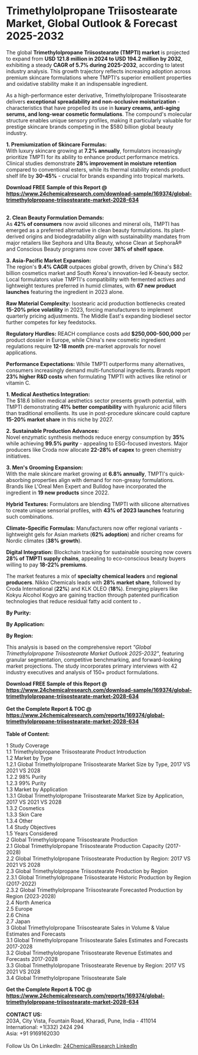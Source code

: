 <h1>Trimethylolpropane Triisostearate Market, Global Outlook &amp; Forecast 2025-2032</h1><p>The global <strong>Trimethylolpropane Triisostearate (TMPTI) market</strong> is projected to expand from <strong>USD 121.8 million in 2024 to USD 194.2 million by 2032</strong>, exhibiting a steady <strong>CAGR of 5.7% during 2025-2032</strong>, according to latest industry analysis. This growth trajectory reflects increasing adoption across premium skincare formulations where TMPTI's superior emollient properties and oxidative stability make it an indispensable ingredient.</p><p>As a high-performance ester derivative, Trimethylolpropane Triisostearate delivers <strong>exceptional spreadability and non-occlusive moisturization</strong> - characteristics that have propelled its use in <strong>luxury creams, anti-aging serums, and long-wear cosmetic formulations</strong>. The compound's molecular structure enables unique sensory profiles, making it particularly valuable for prestige skincare brands competing in the $580 billion global beauty industry.</p><p><strong>1. Premiumization of Skincare Formulas:</strong><br>
With luxury skincare growing at <strong>7.2% annually</strong>, formulators increasingly prioritize TMPTI for its ability to enhance product performance metrics. Clinical studies demonstrate <strong>28% improvement in moisture retention</strong> compared to conventional esters, while its thermal stability extends product shelf life by <strong>30-45%</strong> - crucial for brands expanding into tropical markets.</p><div><b>Download FREE Sample of this Report @ 
            <a href="https://www.24chemicalresearch.com/download-sample/169374/global-trimethylolpropane-triisostearate-market-2028-634">
            https://www.24chemicalresearch.com/download-sample/169374/global-trimethylolpropane-triisostearate-market-2028-634</a></b></div><br><p><strong>2. Clean Beauty Formulation Demands:</strong><br>
As <strong>42% of consumers</strong> now avoid silicones and mineral oils, TMPTI has emerged as a preferred alternative in clean beauty formulations. Its plant-derived origins and biodegradability align with sustainability mandates from major retailers like Sephora and Ulta Beauty, whose Clean at SephoraÂ® and Conscious Beauty programs now cover <strong>38% of shelf space</strong>.</p><p><strong>3. Asia-Pacific Market Expansion:</strong><br>
The region's <strong>9.4% CAGR</strong> outpaces global growth, driven by China's $82 billion cosmetics market and South Korea's innovation-led K-beauty sector. Local formulators value TMPTI's compatibility with fermented actives and lightweight textures preferred in humid climates, with <strong>67 new product launches</strong> featuring the ingredient in 2023 alone.</p><p><strong>Raw Material Complexity:</strong> Isostearic acid production bottlenecks created <strong>15-20% price volatility</strong> in 2023, forcing manufacturers to implement quarterly pricing adjustments. The Middle East's expanding biodiesel sector further competes for key feedstocks.</p><p><strong>Regulatory Hurdles:</strong> REACH compliance costs add <strong>$250,000-500,000</strong> per product dossier in Europe, while China's new cosmetic ingredient regulations require <strong>12-18 month</strong> pre-market approvals for novel applications.</p><p><strong>Performance Expectations:</strong> While TMPTI outperforms many alternatives, consumers increasingly demand multi-functional ingredients. Brands report <strong>23% higher R&amp;D costs</strong> when formulating TMPTI with actives like retinol or vitamin C.</p><p><strong>1. Medical Aesthetics Integration:</strong><br>
The $18.6 billion medical aesthetics sector presents growth potential, with TMPTI demonstrating <strong>41% better compatibility</strong> with hyaluronic acid fillers than traditional emollients. Its use in post-procedure skincare could capture <strong>15-20% market share</strong> in this niche by 2027.</p><p><strong>2. Sustainable Production Advances:</strong><br>
Novel enzymatic synthesis methods reduce energy consumption by <strong>35%</strong> while achieving <strong>99.5% purity</strong> - appealing to ESG-focused investors. Major producers like Croda now allocate <strong>22-28% of capex</strong> to green chemistry initiatives.</p><p><strong>3. Men's Grooming Expansion:</strong><br>
With the male skincare market growing at <strong>6.8% annually</strong>, TMPTI's quick-absorbing properties align with demand for non-greasy formulations. Brands like L'Oreal Men Expert and Bulldog have incorporated the ingredient in <strong>19 new products</strong> since 2022.</p><p><strong>Hybrid Textures:</strong> Formulators are blending TMPTI with silicone alternatives to create unique sensorial profiles, with <strong>43% of 2023 launches</strong> featuring such combinations.</p><p><strong>Climate-Specific Formulas:</strong> Manufacturers now offer regional variants - lightweight gels for Asian markets (<strong>62% adoption</strong>) and richer creams for Nordic climates (<strong>38% growth</strong>).</p><p><strong>Digital Integration:</strong> Blockchain tracking for sustainable sourcing now covers <strong>28% of TMPTI supply chains</strong>, appealing to eco-conscious beauty buyers willing to pay <strong>18-22% premiums</strong>.</p><p>The market features a mix of <strong>specialty chemical leaders</strong> and <strong>regional producers</strong>. Nikko Chemicals leads with <strong>28% market share</strong>, followed by Croda International (<strong>22%</strong>) and KLK OLEO (<strong>18%</strong>). Emerging players like Kokyu Alcohol Kogyo are gaining traction through patented purification technologies that reduce residual fatty acid content to <strong>.</strong></p><p><strong>By Purity:</strong></p><p><strong>By Application:</strong></p><p><strong>By Region:</strong></p><p>This analysis is based on the comprehensive report <em>"Global Trimethylolpropane Triisostearate Market Outlook 2025-2032"</em>, featuring granular segmentation, competitive benchmarking, and forward-looking market projections. The study incorporates primary interviews with 42 industry executives and analysis of 150+ product formulations.</p><div><b>Download FREE Sample of this Report @ 
            <a href="https://www.24chemicalresearch.com/download-sample/169374/global-trimethylolpropane-triisostearate-market-2028-634">
            https://www.24chemicalresearch.com/download-sample/169374/global-trimethylolpropane-triisostearate-market-2028-634</a></b></div><br><div><b>Get the Complete Report & TOC @ 
            <a href="https://www.24chemicalresearch.com/reports/169374/global-trimethylolpropane-triisostearate-market-2028-634">
            https://www.24chemicalresearch.com/reports/169374/global-trimethylolpropane-triisostearate-market-2028-634</a></b></div><br>
            <b>Table of Content:</b><p>1 Study Coverage<br />
    1.1 Trimethylolpropane Triisostearate Product Introduction<br />
    1.2 Market by Type<br />
        1.2.1 Global Trimethylolpropane Triisostearate Market Size by Type, 2017 VS 2021 VS 2028<br />
        1.2.2 98% Purity<br />
        1.2.3 99% Purity<br />
    1.3 Market by Application<br />
        1.3.1 Global Trimethylolpropane Triisostearate Market Size by Application, 2017 VS 2021 VS 2028<br />
        1.3.2 Cosmetics<br />
        1.3.3 Skin Care<br />
        1.3.4 Other<br />
    1.4 Study Objectives<br />
    1.5 Years Considered<br />
2 Global Trimethylolpropane Triisostearate Production<br />
    2.1 Global Trimethylolpropane Triisostearate Production Capacity (2017-2028)<br />
    2.2 Global Trimethylolpropane Triisostearate Production by Region: 2017 VS 2021 VS 2028<br />
    2.3 Global Trimethylolpropane Triisostearate Production by Region<br />
        2.3.1 Global Trimethylolpropane Triisostearate Historic Production by Region (2017-2022)<br />
        2.3.2 Global Trimethylolpropane Triisostearate Forecasted Production by Region (2023-2028)<br />
    2.4 North America<br />
    2.5 Europe<br />
    2.6 China<br />
    2.7 Japan<br />
3 Global Trimethylolpropane Triisostearate Sales in Volume & Value Estimates and Forecasts<br />
    3.1 Global Trimethylolpropane Triisostearate Sales Estimates and Forecasts 2017-2028<br />
    3.2 Global Trimethylolpropane Triisostearate Revenue Estimates and Forecasts 2017-2028<br />
    3.3 Global Trimethylolpropane Triisostearate Revenue by Region: 2017 VS 2021 VS 2028<br />
    3.4 Global Trimethylolpropane Triisostearate Sale</p><div><b>Get the Complete Report & TOC @ 
            <a href="https://www.24chemicalresearch.com/reports/169374/global-trimethylolpropane-triisostearate-market-2028-634">
            https://www.24chemicalresearch.com/reports/169374/global-trimethylolpropane-triisostearate-market-2028-634</a></b></div><br><b>CONTACT US:</b><br>
            203A, City Vista, Fountain Road, Kharadi, Pune, India - 411014<br>
            International: +1(332) 2424 294<br>
            Asia: +91 9169162030 <br><br>
            Follow Us On LinkedIn: <a href="https://www.linkedin.com/company/24chemicalresearch/">24ChemicalResearch LinkedIn</a>